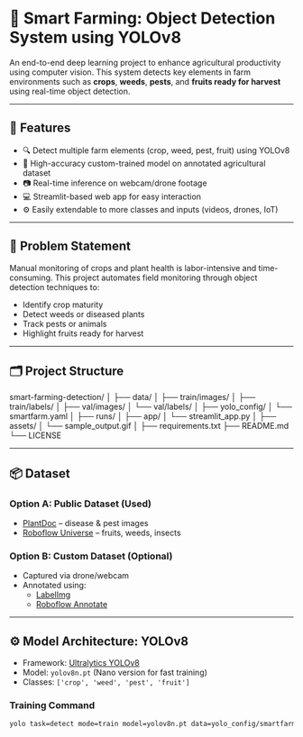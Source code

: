 # 🌾 Smart Farming: Object Detection System using YOLOv8

An end-to-end deep learning project to enhance agricultural productivity using computer vision. This system detects key elements in farm environments such as **crops**, **weeds**, **pests**, and **fruits ready for harvest** using real-time object detection.

---

## 🚀 Features

- 🔍 Detect multiple farm elements (crop, weed, pest, fruit) using YOLOv8
- 🎯 High-accuracy custom-trained model on annotated agricultural dataset
- 📷 Real-time inference on webcam/drone footage
- 💻 Streamlit-based web app for easy interaction
- ⚙️ Easily extendable to more classes and inputs (videos, drones, IoT)

---

## 🧠 Problem Statement

Manual monitoring of crops and plant health is labor-intensive and time-consuming. This project automates field monitoring through object detection techniques to:
- Identify crop maturity
- Detect weeds or diseased plants
- Track pests or animals
- Highlight fruits ready for harvest

---

## 🗂️ Project Structure

smart-farming-detection/
│
├── data/
│ ├── train/images/
│ ├── train/labels/
│ ├── val/images/
│ └── val/labels/
│
├── yolo_config/
│ └── smartfarm.yaml
│
├── runs/
│
├── app/
│ └── streamlit_app.py
│
├── assets/
│ └── sample_output.gif
│
├── requirements.txt
├── README.md
└── LICENSE



---

## 📦 Dataset

### Option A: Public Dataset (Used)
- [PlantDoc](https://github.com/pratikkayal/PlantDoc-Dataset) – disease & pest images
- [Roboflow Universe](https://universe.roboflow.com) – fruits, weeds, insects

### Option B: Custom Dataset (Optional)
- Captured via drone/webcam
- Annotated using:
  - [LabelImg](https://github.com/tzutalin/labelImg)
  - [Roboflow Annotate](https://roboflow.com)

---

## ⚙️ Model Architecture: YOLOv8

- Framework: [Ultralytics YOLOv8](https://github.com/ultralytics/ultralytics)
- Model: `yolov8n.pt` (Nano version for fast training)
- Classes: `['crop', 'weed', 'pest', 'fruit']`

### Training Command
```bash
yolo task=detect mode=train model=yolov8n.pt data=yolo_config/smartfarm.yaml epochs=50 imgsz=640
